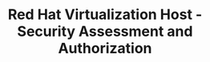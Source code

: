 ---
permalink: /product-documents/rhvh/nist-800-53/ca/
layout: control_family
title: Red Hat Virtualization Host - Security Assessment and Authorization
category: Product Documents
lead: |
  Control responses for NIST 800-53 rev4.
subnav:
  data: components.rhvh.satisfies
  href: ['#%', control_key]
  text: control_key
product_info:
  name: Red Hat Virtualization Host
  opencontrol_component: rhvh
  control_family_shorthand: CA
---